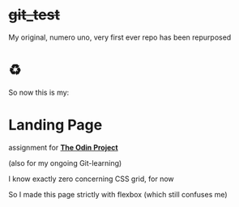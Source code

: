 # ~~git_test~~ 
My original, numero uno, very first ever repo has been repurposed 
# :recycle:

So now this is my:
# Landing Page 
assignment for [**The Odin Project**](https://theodinproject.com) 

(also for my ongoing Git-learning)


I know exactly zero concerning CSS grid, for now

So I made this page strictly with flexbox (which still confuses me)

